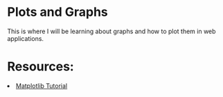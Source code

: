 <h1>Plots and Graphs</h1>
<p>
This is where I will be learning about graphs and how to plot them in web applications.
</p>

<h1>Resources:</h1>
<li><a href="https://www.youtube.com/watch?v=UO98lJQ3QGI&list=PL-osiE80TeTvipOqomVEeZ1HRrcEvtZB_">Matplotlib Tutorial</a></li>
